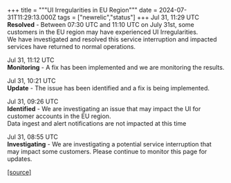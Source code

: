 +++
title = """UI Irregularities in EU Region"""
date = 2024-07-31T11:29:13.000Z
tags = ["newrelic","status"]
+++
Jul 31, 11:29 UTC  
**Resolved** - Between 07:30 UTC and 11:10 UTC on July 31st, some customers in the EU region may have experienced UI Irregularities.  
We have investigated and resolved this service interruption and impacted services have returned to normal operations.

Jul 31, 11:12 UTC  
**Monitoring** - A fix has been implemented and we are monitoring the results.

Jul 31, 10:21 UTC  
**Update** - The issue has been identified and a fix is being implemented.

Jul 31, 09:26 UTC  
**Identified** - We are investigating an issue that may impact the UI for customer accounts in the EU region.  
Data ingest and alert notifications are not impacted at this time

Jul 31, 08:55 UTC  
**Investigating** - We are investigating a potential service interruption that may impact some customers. Please continue to monitor this page for updates.

[[source]](https://status.newrelic.com/incidents/s6dlc7cjg102)
